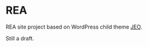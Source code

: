 REA
==================

REA site project based on WordPress child theme [JEO](https://github.com/cardume/jeo).

Still a draft.
